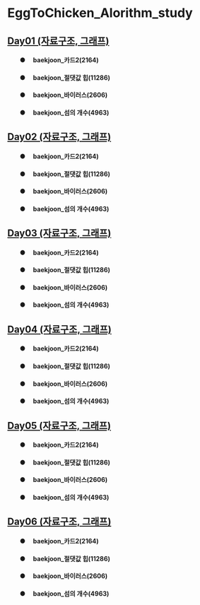 # EggToChicken_Alorithm_study

## [Day01 (자료구조, 그래프)](https://github.com/sprudwns33/EggToChicken_Alorithm_study/tree/main/Day01)
#### 　　● 　baekjoon_카드2(2164)
#### 　　● 　baekjoon_절댓값 힙(11286)
#### 　　● 　baekjoon_바이러스(2606)
#### 　　● 　baekjoon_섬의 개수(4963)

## [Day02 (자료구조, 그래프)](https://github.com/sprudwns33/EggToChicken_Alorithm_study/tree/main/Day02)
#### 　　● 　baekjoon_카드2(2164)
#### 　　● 　baekjoon_절댓값 힙(11286)
#### 　　● 　baekjoon_바이러스(2606)
#### 　　● 　baekjoon_섬의 개수(4963)

## [Day03 (자료구조, 그래프)](https://github.com/sprudwns33/EggToChicken_Alorithm_study/tree/main/Day03)
#### 　　● 　baekjoon_카드2(2164)
#### 　　● 　baekjoon_절댓값 힙(11286)
#### 　　● 　baekjoon_바이러스(2606)
#### 　　● 　baekjoon_섬의 개수(4963)

## [Day04 (자료구조, 그래프)](https://github.com/sprudwns33/EggToChicken_Alorithm_study/tree/main/Day04)
#### 　　● 　baekjoon_카드2(2164)
#### 　　● 　baekjoon_절댓값 힙(11286)
#### 　　● 　baekjoon_바이러스(2606)
#### 　　● 　baekjoon_섬의 개수(4963)

## [Day05 (자료구조, 그래프)](https://github.com/sprudwns33/EggToChicken_Alorithm_study/tree/main/Day05)
#### 　　● 　baekjoon_카드2(2164)
#### 　　● 　baekjoon_절댓값 힙(11286)
#### 　　● 　baekjoon_바이러스(2606)
#### 　　● 　baekjoon_섬의 개수(4963)

## [Day06 (자료구조, 그래프)](https://github.com/sprudwns33/EggToChicken_Alorithm_study/tree/main/Day06)
#### 　　● 　baekjoon_카드2(2164)
#### 　　● 　baekjoon_절댓값 힙(11286)
#### 　　● 　baekjoon_바이러스(2606)
#### 　　● 　baekjoon_섬의 개수(4963)
